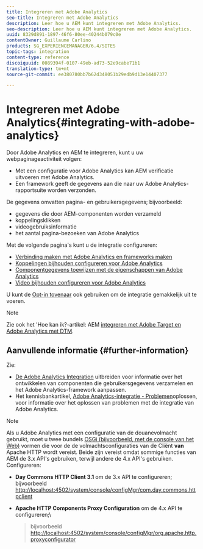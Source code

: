 ```yaml
---
title: Integreren met Adobe Analytics
seo-title: Integreren met Adobe Analytics
description: Leer hoe u AEM kunt integreren met Adobe Analytics.
seo-description: Leer hoe u AEM kunt integreren met Adobe Analytics.
uuid: 8329d891-1897-46f6-80ee-40244b079c0e
contentOwner: Guillaume Carlino
products: SG_EXPERIENCEMANAGER/6.4/SITES
topic-tags: integration
content-type: reference
discoiquuid: 0089394f-0107-49eb-ad73-52e9cabe71b1
translation-type: tm+mt
source-git-commit: ee380780bb7b62d348051b29edb9d13e14407377

---
```



# Integreren met Adobe Analytics{#integrating-with-adobe-analytics}

Door Adobe Analytics en AEM te integreren, kunt u uw webpaginageactiviteit volgen:

* Met een configuratie voor Adobe Analytics kan AEM verificatie uitvoeren met Adobe Analytics.
* Een framework geeft de gegevens aan die naar uw Adobe Analytics-rapportsuite worden verzonden.

De gegevens omvatten pagina- en gebruikersgegevens; bijvoorbeeld:

* gegevens die door AEM-componenten worden verzameld
* koppelingsklikken
* videogebruiksinformatie
* het aantal pagina-bezoeken van Adobe Analytics

Met de volgende pagina&#39;s kunt u de integratie configureren:

* [Verbinding maken met Adobe Analytics en frameworks maken](/help/sites-administering/adobeanalytics-connect.md)
* [Koppelingen bijhouden configureren voor Adobe Analytics](/help/sites-administering/adobeanalytics-link.md)
* [Componentgegevens toewijzen met de eigenschappen van Adobe Analytics](/help/sites-administering/adobeanalytics-mapping.md)
* [Video bijhouden configureren voor Adobe Analytics](/help/sites-administering/adobeanalytics-video.md)

U kunt de [Opt-in tovenaar](/help/sites-administering/opt-in.md) ook gebruiken om de integratie gemakkelijk uit te voeren.

>[!NOTE]
>
>Zie ook het &#39;Hoe kan ik?-artikel: AEM [integreren met Adobe Target en Adobe Analytics met DTM](https://helpx.adobe.com/experience-manager/using/integrate-digital-marketing-solutions.html).

## Aanvullende informatie {#further-information}

Zie:

* [De Adobe Analytics Integration](/help/sites-developing/extending-analytics.md) uitbreiden voor informatie over het ontwikkelen van componenten die gebruikersgegevens verzamelen en het Adobe Analytics-framework aanpassen.
* Het kennisbankartikel, [Adobe Analytics-integratie - Problemen](https://helpx.adobe.com/experience-manager/kb/sitecatalystintegrationtroubleshooting.html)oplossen, voor informatie over het oplossen van problemen met de integratie van Adobe Analytics.

>[!NOTE]
>
>Als u Adobe Analytics met een configuratie van de douanevolmacht gebruikt, moet u twee bundels [OSGi (bijvoorbeeld, met de console van het Web)](/help/sites-deploying/configuring-osgi.md) vormen die voor de de volmachtsconfiguraties van de Cliënt **van** Apache HTTP wordt vereist. Beide zijn vereist omdat sommige functies van AEM de 3.x API&#39;s gebruiken, terwijl andere de 4.x API&#39;s gebruiken. Configureren:
>
>* **Day Commons HTTP Client 3.1** om de 3.x API te configureren;\
   >  bijvoorbeeld [http://localhost:4502/system/console/configMgr/com.day.commons.httpclient](http://localhost:4502/system/console/configMgr/com.day.commons.httpclient)
   >
   >
* **Apache HTTP Components Proxy Configuration** om de 4.x API te configureren;\
   >  bijvoorbeeld [http://localhost:4502/system/console/configMgr/org.apache.http.proxyconfigurator](http://localhost:4502/system/console/configMgr/org.apache.http.proxyconfigurator)
>



